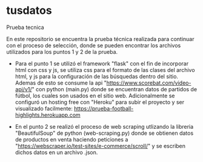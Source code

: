 # tusdatos
Prueba tecnica

En este repositorio se encuentra la prueba técnica realizada para continuar con el proceso de selección, donde se pueden encontrar los archivos utilizados para los puntos 1 y 2 de la prueba.

- Para el punto 1 se utilizó el framework "flask" con el fin de incorporar html con css y js, se utiliza css para el formato de las clases del archivo html, y js para la configuración de las búsquedas dentro del sitio. Ademas de esto se consume la api "https://www.scorebat.com/video-api/v1/" con python (main.py) donde se encuentran datos de partidos de fútbol, los cuales son usados en el sitio web. Adicionalmente se configuró un hosting free con "Heroku" para subir el proyecto y ser visualizado facilmente: https://prueba-football-highlights.herokuapp.com

- En el punto 2 se realizó el proceso de web scraping utlizando la libreria "BeautifulSoup" de python (web-scraping.py) donde se obtienen datos de productos en venta haciendo peticiones a "https://webscraper.io/test-sites/e-commerce/scroll/" y se escriben dichos datos en un archivo .json.
